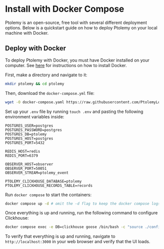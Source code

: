 # Install with Docker Compose

Ptolemy is an open-source, free tool with several different deployment options. Below is a quickstart guide on how to deploy Ptolemy on your local machine with Docker.

## Deploy with Docker

To deploy Ptolemy with Docker, you must have Docker installed on your computer. See [here](https://docs.docker.com/desktop/) for instructions on how to install Docker.

First, make a directory and navigate to it:
```sh
mkdir ptolemy && cd ptolemy
```

Then, download the `docker-compose.yml` file:
```sh
wget -O docker-compose.yaml https://raw.githubusercontent.com/PtolemyLovesYou/argilla/main/docker-compose.yml
```

Set up your `.env` file by running `touch .env` and pasting the following environment variables inside:
```
POSTGRES_USER=postgres
POSTGRES_PASSWORD=postgres
POSTGRES_DB=ptolemy
POSTGRES_HOST=postgres
POSTGRES_PORT=5432

REDIS_HOST=redis
REDIS_PORT=6379

OBSERVER_HOST=observer
OBSERVER_PORT=50051
OBSERVER_STREAM=ptolemy_event

PTOLEMY_CLICKHOUSE_DATABASE=ptolemy
PTOLEMY_CLICKHOUSE_RECORDS_TABLE=records
```

Run `docker compose` to start the containers:
```sh
docker compose up -d # omit the -d flag to keep the docker compose logs in your terminal
```

Once everything is up and running, run the following command to configure Clickhouse:
```sh
docker compose exec -e DB=clickhouse goose /bin/bash -c "source ./configure.sh && goose up"
```

To verify that everything is up and running, navigate to `http://localhost:3000` in your web browser and verify that the UI loads.
